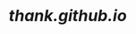 # thank.github.io
<!DOCTYPE html>
<html lang="en">
  <head>
    <title>Project</title>
    <style>
      body{
        
         background-image:url("https://image.freepik.com/free-photo/monstera-green-leaves-pink_1220-3432.jpg");
    
      }
      
      h1
      {
     font-style:italic;
      font-color:#eeff22;
      text-align:center;
        position:relative;
        top:110px;
        left:30px;
        
      }
  
    </style>
    
  </head>
  <body>
    <h1>Thank You</h1>
      
    </body>
</html>
